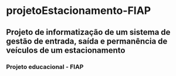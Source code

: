 # projetoEstacionamento-FIAP

## Projeto de informatização de um sistema de gestão de entrada, saída e permanência de veículos de um estacionamento

### Projeto educacional - FIAP
